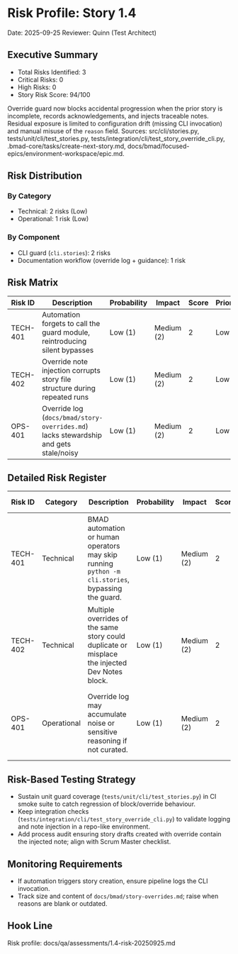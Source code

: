 # Risk Profile: Story 1.4

Date: 2025-09-25
Reviewer: Quinn (Test Architect)

## Executive Summary
- Total Risks Identified: 3
- Critical Risks: 0
- High Risks: 0
- Story Risk Score: 94/100

Override guard now blocks accidental progression when the prior story is incomplete, records acknowledgements, and injects traceable notes. Residual exposure is limited to configuration drift (missing CLI invocation) and manual misuse of the `reason` field. Sources: src/cli/stories.py, tests/unit/cli/test_stories.py, tests/integration/cli/test_story_override_cli.py, .bmad-core/tasks/create-next-story.md, docs/bmad/focused-epics/environment-workspace/epic.md.

## Risk Distribution
### By Category
- Technical: 2 risks (Low)
- Operational: 1 risk (Low)

### By Component
- CLI guard (`cli.stories`): 2 risks
- Documentation workflow (override log + guidance): 1 risk

## Risk Matrix
| Risk ID  | Description                                                                 | Probability | Impact | Score | Priority |
|----------|------------------------------------------------------------------------------|-------------|--------|-------|----------|
| TECH-401 | Automation forgets to call the guard module, reintroducing silent bypasses   | Low (1)     | Medium (2) | 2 | Low |
| TECH-402 | Override note injection corrupts story file structure during repeated runs  | Low (1)     | Medium (2) | 2 | Low |
| OPS-401  | Override log (`docs/bmad/story-overrides.md`) lacks stewardship and gets stale/noisy | Low (1) | Medium (2) | 2 | Low |

## Detailed Risk Register
| Risk ID  | Category   | Description | Probability | Impact | Score | Mitigation | Residual Risk |
|----------|------------|-------------|-------------|--------|-------|------------|----------------|
| TECH-401 | Technical  | BMAD automation or human operators may skip running `python -m cli.stories`, bypassing the guard. | Low (1) | Medium (2) | 2 | Updated `.bmad-core/tasks/create-next-story.md` and AGENTS.md to mandate the command; integration test enforces CLI behaviour. | Process discipline still required; monitor story drafts for missing override notes. |
| TECH-402 | Technical  | Multiple overrides of the same story could duplicate or misplace the injected Dev Notes block. | Low (1) | Medium (2) | 2 | Unit tests verify note insertion; `cli.stories` reuses recognised anchor; override note clearly delimited. | Manual edits could break anchor; review Dev Notes before publishing. |
| OPS-401 | Operational | Override log may accumulate noise or sensitive reasoning if not curated. | Low (1) | Medium (2) | 2 | Log path documented; CLI accepts reason text and actor, enabling reviews; PO/QA attention required during retros. | Require periodic grooming; align with sprint review checklist. |

## Risk-Based Testing Strategy
- Sustain unit guard coverage (`tests/unit/cli/test_stories.py`) in CI smoke suite to catch regression of block/override behaviour.
- Keep integration checks (`tests/integration/cli/test_story_override_cli.py`) to validate logging and note injection in a repo-like environment.
- Add process audit ensuring story drafts created with override contain the injected note; align with Scrum Master checklist.

## Monitoring Requirements
- If automation triggers story creation, ensure pipeline logs the CLI invocation.
- Track size and content of `docs/bmad/story-overrides.md`; raise when reasons are blank or outdated.

## Hook Line
Risk profile: docs/qa/assessments/1.4-risk-20250925.md
